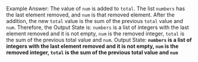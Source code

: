 Example Answer: 
The value of `num` is added to `total`. The list `numbers` has the last element removed, and `num` is that removed element. After the addition, the new `total` value is the sum of the previous `total` value and `num`. Therefore, the Output State is: `numbers` is a list of integers with the last element removed and it is not empty, `num` is the removed integer, `total` is the sum of the previous total value and `num`.
Output State: **`numbers` is a list of integers with the last element removed and it is not empty, `num` is the removed integer, `total` is the sum of the previous total value and `num`**